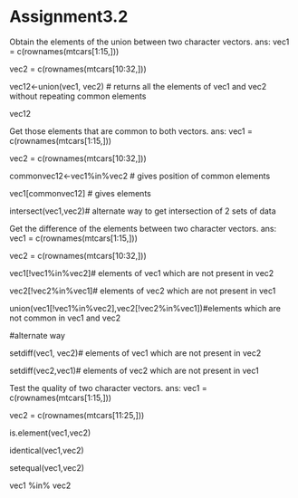 # Assignment3.2
Obtain the elements of the union between two character vectors. ans:
vec1 = c(rownames(mtcars[1:15,]))

vec2 = c(rownames(mtcars[10:32,]))

vec12<-union(vec1, vec2) # returns all the elements of vec1 and vec2 without repeating common elements

vec12

Get those elements that are common to both vectors. ans:
vec1 = c(rownames(mtcars[1:15,]))

vec2 = c(rownames(mtcars[10:32,]))

commonvec12<-vec1%in%vec2 # gives position of common elements

vec1[commonvec12] # gives elements

intersect(vec1,vec2)# alternate way to get intersection of 2 sets of data

Get the difference of the elements between two character vectors. ans:
vec1 = c(rownames(mtcars[1:15,]))

vec2 = c(rownames(mtcars[10:32,]))

vec1[!vec1%in%vec2]# elements of vec1 which are not present in vec2

vec2[!vec2%in%vec1]# elements of vec2 which are not present in vec1

union(vec1[!vec1%in%vec2],vec2[!vec2%in%vec1])#elements which are not common in vec1 and vec2

#alternate way

setdiff(vec1, vec2)# elements of vec1 which are not present in vec2

setdiff(vec2,vec1)# elements of vec2 which are not present in vec1

Test the quality of two character vectors. ans:
vec1 = c(rownames(mtcars[1:15,]))

vec2 = c(rownames(mtcars[11:25,]))

is.element(vec1,vec2)

identical(vec1,vec2)

setequal(vec1,vec2)

vec1 %in% vec2
